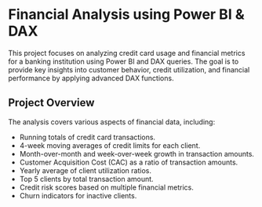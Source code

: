 # Financial Analysis using Power BI & DAX
This project focuses on analyzing credit card usage and financial metrics for a banking institution using Power BI and DAX queries. The goal is to provide key insights into customer behavior, credit utilization, and financial performance by applying advanced DAX functions.

## Project Overview
The analysis covers various aspects of financial data, including:

* Running totals of credit card transactions.
* 4-week moving averages of credit limits for each client.
* Month-over-month and week-over-week growth in transaction amounts.
* Customer Acquisition Cost (CAC) as a ratio of transaction amounts.
* Yearly average of client utilization ratios.
* Top 5 clients by total transaction amount.
* Credit risk scores based on multiple financial metrics.
* Churn indicators for inactive clients.
